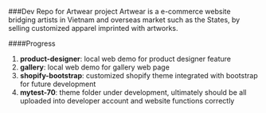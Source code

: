 ###Dev Repo for Artwear project
Artwear is a e-commerce website bridging artists in Vietnam and overseas market such as the States, by selling customized apparel imprinted with artworks. 

####Progress
1. __product-designer__: local web demo for product designer feature 
2. __gallery__: local web demo for gallery web page
3. __shopify-bootstrap__: customized shopify theme integrated with bootstrap for future development
4. __mytest-70__: theme folder under development, ultimately should be all uploaded into developer account and website functions correctly
